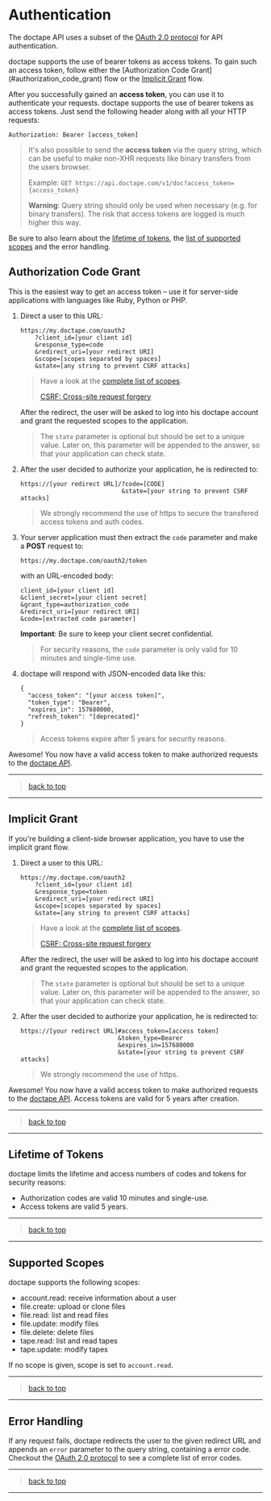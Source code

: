 <a id="top"></a>
Authentication
================================================================================

The doctape API uses a subset of the
<a href="http://tools.ietf.org/html/draft-ietf-oauth-v2-31" target="_blank">
OAuth 2.0 protocol</a> for API authentication.

doctape supports the use of bearer tokens as access tokens. To gain such an
access token, follow either the [Authorization Code Grant]
(#authorization_code_grant) flow or the [Implicit Grant](#implicit_grant) flow.

After you successfully gained an **access token**, you can use it to
authenticate your requests. doctape supports the use of bearer tokens as access
tokens. Just send the following header along with all your HTTP
requests:

    Authorization: Bearer [access_token]

> It's also possible to send the **access token** via the query string, which
> can be useful to make non-XHR requests like binary transfers from the users
> browser.
>
> Example: `GET https://api.doctape.com/v1/doc?access_token={access_token}`
>
> **Warning**: Query string should only be used when necessary (e.g. for binary
> transfers). The risk that access tokens are logged is much higher this way.

Be sure to also learn about the [lifetime of tokens](#lifetime_of_tokens), the
[list of supported scopes](#supported_scopes) and the error handling.


<a id="authorization_code_grant"></a>
Authorization Code Grant
--------------------------------------------------------------------------------

This is the easiest way to get an access token – use it for server-side
applications with languages like Ruby, Python or PHP.

 1. Direct a user to this URL:

        https://my.doctape.com/oauth2
            ?client_id=[your client id]
            &response_type=code
            &redirect_uri=[your redirect URI]
            &scope=[scopes separated by spaces]
            &state=[any string to prevent CSRF attacks]

    > Have a look at the [complete list of scopes](#supported_scopes).
    >
    > <a href="http://en.wikipedia.org/wiki/Cross-site_request_forgery"
         target="_blank">CSRF: Cross-site request forgery</a>

    After the redirect, the user will be asked to log into his doctape account
    and grant the requested scopes to the application.

    > The `state` parameter is optional but should be set to a unique value.
      Later on, this parameter will be appended to the answer, so that your
      application can check state.

 2. After the user decided to authorize your application, he is redirected to:

        https://[your redirect URL]/?code=[CODE]
                                    &state=[your string to prevent CSRF attacks]

    > We strongly recommend the use of https to secure the transfered access
    > tokens and auth codes.

 3. Your server application must then extract the `code` parameter and make a
    **POST** request to:

        https://my.doctape.com/oauth2/token

    with an URL-encoded body:

        client_id=[your client id]
        &client_secret=[your client secret]
        &grant_type=authorization_code
        &redirect_uri=[your redirect URI]
        &code=[extracted code parameter]

    **Important**: Be sure to keep your client secret confidential.

    > For security reasons, the `code` parameter is only valid for 10 minutes
      and single-time use.

 4. doctape will respond with JSON-encoded data like this:

        {
          "access_token": "[your access token]",
          "token_type": "Bearer",
          "expires_in": 157680000,
          "refresh_token": "[deprecated]"
        }

    > Access tokens expire after 5 years for security reasons.

Awesome! You now have a valid access token to make authorized requests to the
[doctape API](/resources.md).

-----
> [back to top](#top)

-----

<a id="implicit_grant"></a>
Implicit Grant
--------------------------------------------------------------------------------

If you're building a client-side browser application, you have to use the
implicit grant flow.

 1. Direct a user to this URL:

        https://my.doctape.com/oauth2
            ?client_id=[your client id]
            &response_type=token
            &redirect_uri=[your redirect URI]
            &scope=[scopes separated by spaces]
            &state=[any string to prevent CSRF attacks]

    > Have a look at the [complete list of scopes](#supported_scopes).
    >
    > <a href="http://en.wikipedia.org/wiki/Cross-site_request_forgery"
         target="_blank">CSRF: Cross-site request forgery</a>

    After the redirect, the user will be asked to log into his doctape account
    and grant the requested scopes to the application.

    > The `state` parameter is optional but should be set to a unique value.
      Later on, this parameter will be appended to the answer, so that your
      application can check state.

 2. After the user decided to authorize your application, he is redirected to:

        https://[your redirect URL]#access_token=[access token]
                                   &token_type=Bearer
                                   &expires_in=157680000
                                   &state=[your string to prevent CSRF attacks]

    > We strongly recommend the use of https.

Awesome! You now have a valid access token to make authorized requests to the
[doctape API](/resources.md). Access tokens are valid for 5 years after
creation.

-----
> [back to top](#top)

-----


<a id="lifetime_of_tokens"></a>
Lifetime of Tokens
--------------------------------------------------------------------------------

doctape limits the lifetime and access numbers of codes and tokens for security
reasons:

 - Authorization codes are valid 10 minutes and single-use.
 - Access tokens are valid 5 years.

-----
> [back to top](#top)

-----

<a id="supported_scopes"></a>
Supported Scopes
--------------------------------------------------------------------------------

doctape supports the following scopes:

 - account.read: receive information about a user
 - file.create: upload or clone files
 - file.read: list and read files
 - file.update: modify files
 - file.delete: delete files
 - tape.read: list and read tapes
 - tape.update: modify tapes

If no scope is given, scope is set to `account.read`.

-----
> [back to top](#top)

-----

<a id="error_handling"></a>
Error Handling
--------------------------------------------------------------------------------

If any request fails, doctape redirects the user to the given redirect URL and
appends an `error` parameter to the query string, containing a error code.
Checkout the
<a href="http://tools.ietf.org/html/draft-ietf-oauth-v2-31" target="_blank">
OAuth 2.0 protocol</a> to see a complete list of error codes.

-----
> [back to top](#top)

-----
